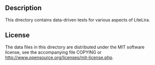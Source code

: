 Description
------------

This directory contains data-driven tests for various aspects of LiteLira.

License
--------

The data files in this directory are distributed under the MIT software
license, see the accompanying file COPYING or
http://www.opensource.org/licenses/mit-license.php.

